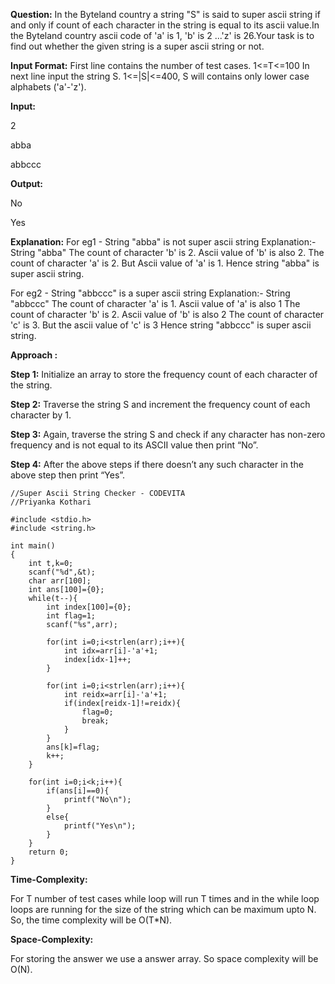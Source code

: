 **Question:**
In the Byteland country a string "S" is said to super ascii string if and only if count of each character in the string is equal to its ascii value.In the Byteland country ascii code of 'a' is 1, 'b' is 2 ...'z' is 26.Your task is to find out whether the given string is a super ascii string or not.

**Input Format:** 
 First line contains the number of test cases. 1<=T<=100
 In next line input the string S. 1<=|S|<=400, S will contains only lower case alphabets ('a'-'z').

**Input:**

2

abba

abbccc

**Output:**

No 

Yes

**Explanation:**
For eg1 - String "abba" is not super ascii string
Explanation:- String "abba" 
The count of character 'b' is 2. Ascii value of 'b' is also 2.
The count of character 'a' is 2. But Ascii value of 'a' is 1.
Hence string "abba" is super ascii string.

For eg2 - String "abbccc" is a super ascii string
Explanation:- String "abbccc"
The count of character 'a' is 1. Ascii value of 'a' is also 1
The count of character 'b' is 2. Ascii value of 'b' is also 2
The count of character 'c' is 3. But the ascii value of 'c' is 3
Hence string "abbccc" is super ascii string.


**Approach :**

**Step 1:**
Initialize an array to store the frequency count of each character of the string.

**Step 2:**
Traverse the string S and increment the frequency count of each character by 1.

**Step 3:**
Again, traverse the string S and check if any character has non-zero frequency and is not equal to its ASCII value then print “No”.

**Step 4:**
After the above steps if there doesn’t any such character in the above step then print “Yes”.

```
//Super Ascii String Checker - CODEVITA
//Priyanka Kothari

#include <stdio.h>
#include <string.h>

int main()
{
    int t,k=0;
    scanf("%d",&t);
    char arr[100];
    int ans[100]={0};
    while(t--){
        int index[100]={0};
        int flag=1;
        scanf("%s",arr);
        
        for(int i=0;i<strlen(arr);i++){
            int idx=arr[i]-'a'+1;
            index[idx-1]++;
        }
        
        for(int i=0;i<strlen(arr);i++){
            int reidx=arr[i]-'a'+1;
            if(index[reidx-1]!=reidx){
                flag=0;
                break;
            }
        }
        ans[k]=flag;
        k++;
    }
        
    for(int i=0;i<k;i++){
        if(ans[i]==0){
            printf("No\n");
        }
        else{
            printf("Yes\n");
        }
    }
    return 0;
}

```



**Time-Complexity:**

For T number of test cases while loop will run T times and in the while loop
loops are running for the size of the string which can be maximum upto N. So, the time complexity will be O(T*N).

**Space-Complexity:**

For storing the answer we use a answer array. So space complexity will be O(N).

